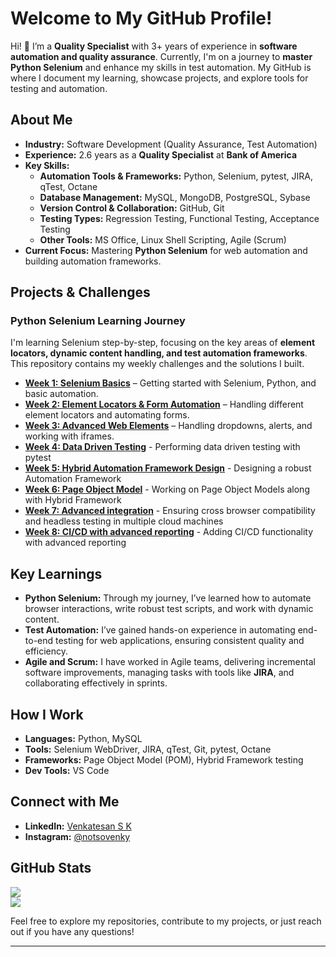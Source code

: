 # Welcome to My GitHub Profile!

Hi! 👋 I’m a **Quality Specialist** with 3+ years of experience in **software automation and quality assurance**. Currently, I'm on a journey to **master Python Selenium** and enhance my skills in test automation. My GitHub is where I document my learning, showcase projects, and explore tools for testing and automation.

## About Me 
- **Industry:** Software Development (Quality Assurance, Test Automation)
- **Experience:** 2.6 years as a **Quality Specialist** at **Bank of America**
- **Key Skills:**
  - **Automation Tools & Frameworks:** Python, Selenium, pytest, JIRA, qTest, Octane
  - **Database Management:** MySQL, MongoDB, PostgreSQL, Sybase
  - **Version Control & Collaboration:** GitHub, Git
  - **Testing Types:** Regression Testing, Functional Testing, Acceptance Testing 
  - **Other Tools:** MS Office, Linux Shell Scripting, Agile (Scrum)
- **Current Focus:** Mastering **Python Selenium** for web automation and building automation frameworks.

## Projects & Challenges

### **Python Selenium Learning Journey**
I'm learning Selenium step-by-step, focusing on the key areas of **element locators, dynamic content handling, and test automation frameworks**. This repository contains my weekly challenges and the solutions I built.

- **[Week 1: Selenium Basics](https://github.com/skv221/selenium-week1-basics)** – Getting started with Selenium, Python, and basic automation.
- **[Week 2: Element Locators & Form Automation](https://github.com/skv221/selenium-week2-locators)** – Handling different element locators and automating forms.
- **[Week 3: Advanced Web Elements](https://github.com/skv221/selenium-week3-advanced-elements)** – Handling dropdowns, alerts, and working with iframes.
- **[Week 4: Data Driven Testing](https://github.com/skv221/selenium-week4-data-driven)** - Performing data driven testing with pytest
- **[Week 5: Hybrid Automation Framework Design](https://github.com/skv221/selenium-week5-framework)** - Designing a robust Automation Framework
- **[Week 6: Page Object Model](https://github.com/skv221/selenium-week6-pom)** - Working on Page Object Models along with Hybrid Framework
- **[Week 7: Advanced integration](https://github.com/skv221/selenium-week7-advanced-integration)** - Ensuring cross browser compatibility and headless testing in multiple cloud machines
- **[Week 8: CI/CD with advanced reporting](https://github.com/skv221/selenium-week8-reporting-cicd)** - Adding CI/CD functionality with advanced reporting

## Key Learnings
- **Python Selenium:** Through my journey, I’ve learned how to automate browser interactions, write robust test scripts, and work with dynamic content.
- **Test Automation:** I’ve gained hands-on experience in automating end-to-end testing for web applications, ensuring consistent quality and efficiency.
- **Agile and Scrum:** I have worked in Agile teams, delivering incremental software improvements, managing tasks with tools like **JIRA**, and collaborating effectively in sprints.

## How I Work
- **Languages:** Python, MySQL
- **Tools:** Selenium WebDriver, JIRA, qTest, Git, pytest, Octane
- **Frameworks:** Page Object Model (POM), Hybrid Framework testing
- **Dev Tools:** VS Code

## Connect with Me
- **LinkedIn:** [Venkatesan S K](https://www.linkedin.com/in/skv221/)
- **Instagram:** [@notsovenky](https://www.instagram.com/notsovenky/)

## GitHub Stats
![](https://github-readme-streak-stats.herokuapp.com/?user=skv221&theme=dark&hide_border=false)<br/>
![](https://github-readme-stats.vercel.app/api/top-langs/?username=skv221&theme=dark&hide_border=false&include_all_commits=true&count_private=false&layout=compact)


Feel free to explore my repositories, contribute to my projects, or just reach out if you have any questions!

---
